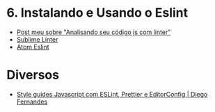 # 6. Instalando e Usando o Eslint
- [Post meu sobre "Analisando seu código js com linter"](https://willianjusten.com.br/analisando-seu-codigo-js-com-linter/)
- [Sublime Linter](http://www.sublimelinter.com/en/latest/)
- [Atom Eslint](https://github.com/AtomLinter/linter-eslint)

# Diversos
- [Style guides Javascript com ESLint, Prettier e EditorConfig | Diego Fernandes](https://www.youtube.com/watch?v=TI4v4Y8yRjw)
